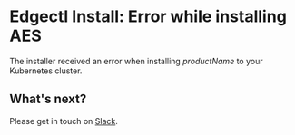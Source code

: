 # Edgectl Install: Error while installing AES

The installer received an error when installing $productName$ to your Kubernetes cluster.

## What's next?

Please get in touch on [Slack](http://a8r.io/slack).
